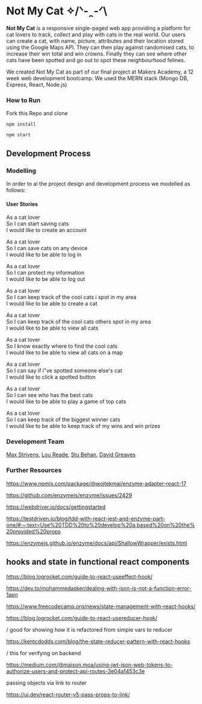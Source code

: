 # Not My Cat  ✧/ᐠ-ꞈ-ᐟ\

**Not My Cat** is a responsive single-paged web app providing a platform for cat lovers to track, collect and play with cats in the real world. Our users can create a cat, with name, picture, attributes and their location stored using the Google Maps API. They can then play against randomised cats, to increase their win total and win crowns. Finally they can see where other cats have been spotted and go out to spot these neighbourhood felines.

We created Not My Cat as part of our final project at Makers Academy, a 12 week web development bootcamp. We used the MERN stack (Mongo DB, Express, React, Node.js)

### How to Run

Fork this Repo and clone

```
npm install

npm start
```

## Development Process

### Modelling

In order to ai the project design and development process we modelled as follows:

#### User Stories

As a cat lover  
So I can start saving cats  
I would like to create an account

As a cat lover  
So I can save cats on any device  
I would like to be able to log in

As a cat lover  
So I can protect my information  
I would like to be able to log out

As a cat lover  
So I can keep track of the cool cats i spot in my area  
I would like to be able to create a cat
 
As a cat lover  
So I can keep track of the cool cats others spot in my area  
I would like to be able to view all cats

As a cat lover  
So I know exactly where to find the cool cats  
I would like to be able to view all cats on a map

As a cat lover  
So I can say if i"ve spotted someone else's cat  
I would like to click a spotted button

As a cat lover  
So I can see who has the best cats  
I would like to be able to play a game of top cats


As a cat lover  
So I can keep track of the biggest winner cats  
I would like to be able to keep track of my wins and win prizes

### Development Team

[Max Strivens](https://github.com/mstrivens), [Lou Reade](https://github.com/loushark), [Stu Behan](https://github.com/StuBehan), [David Greaves](https://github.com/dmgreaves)

### Further Resources
 
https://www.npmjs.com/package/@wojtekmaj/enzyme-adapter-react-17

https://github.com/enzymejs/enzyme/issues/2429

https://webdriver.io/docs/gettingstarted

https://testdriven.io/blog/tdd-with-react-jest-and-enzyme-part-one/#:~:text=Use%20TDD%20to%20develop%20a,based%20on%20the%20provided%20props

https://enzymejs.github.io/enzyme/docs/api/ShallowWrapper/exists.html


## hooks and state in functional react components


https://blog.logrocket.com/guide-to-react-useeffect-hook/

https://dev.to/mohammedasker/dealing-with-json-is-not-a-function-error-1apn

https://www.freecodecamp.org/news/state-management-with-react-hooks/

https://blog.logrocket.com/guide-to-react-usereducer-hook/


\/ good for showing how it is refactored from simple vars to reducer

https://kentcdodds.com/blog/the-state-reducer-pattern-with-react-hooks

\/ this for verifying on backend

https://medium.com/@maison.moa/using-jwt-json-web-tokens-to-authorize-users-and-protect-api-routes-3e04a1453c3e


passing objects via link to router

https://ui.dev/react-router-v5-pass-props-to-link/
